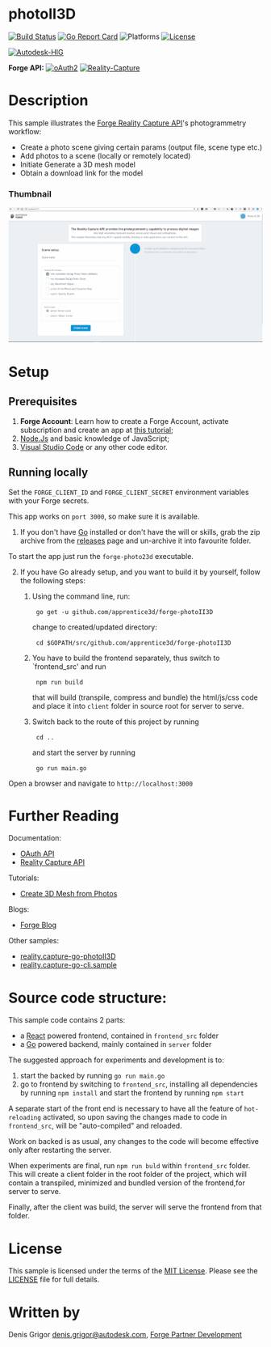 # photoII3D

[![Build Status](https://travis-ci.org/apprentice3d/forge-photoII3D.svg?branch=master)](https://travis-ci.org/apprentice3d/forge-photoII3D)
[![Go Report Card](https://goreportcard.com/badge/github.com/apprentice3d/forge-photoII3D)](https://goreportcard.com/report/github.com/apprentice3d/forge-photoII3D)
![Platforms](https://img.shields.io/badge/platform-windows%20%7C%20osx%20%7C%20linux-lightgray.svg)
[![License](http://img.shields.io/:license-mit-blue.svg)](http://opensource.org/licenses/MIT)

[![Autodesk-HIG](https://img.shields.io/badge/Autodesk--HIG-v1-blue.svg)](https://github.com/Autodesk/hig)


**Forge API:** [![oAuth2](https://img.shields.io/badge/oAuth2-v2-green.svg)](http://developer-autodesk.github.io/)
[![Reality-Capture](https://img.shields.io/badge/Reality%20Capture-v1-green.svg)](http://developer-autodesk.github.io/)

# Description
This sample illustrates the [Forge Reality Capture API](https://developer.autodesk.com/api/reality-capture-cover-page/)'s photogrammetry workflow:

- Create a photo scene giving certain params (output file, scene type etc.)
- Add photos to a scene (locally or remotely located)
- Initiate Generate a 3D mesh model
- Obtain a download link for the model

### Thumbnail
![image with a general presentation here](./doc/cover.gif)


# Setup
## Prerequisites
1. **Forge Account**: Learn how to create a Forge Account, activate subscription and create an app at [this tutorial](http://learnforge.autodesk.io/#/account/);
2. [Node.Js](https://nodejs.org) and basic knowledge of JavaScript;
3. [Visual Studio Code](https://code.visualstudio.com/) or any other code editor.


## Running locally

Set the ```FORGE_CLIENT_ID``` and ```FORGE_CLIENT_SECRET``` environment
variables with your Forge secrets.

This app works on `port 3000`, so make sure it is available.

1. If you don't have [Go](http://golang.org) installed or don't have the will or skills, grab the zip archive from the [releases](https://github.com/apprentice3d/reality.capture-go-photoII3D/releases) page
and un-archive it into favourite folder.

To start the app just run the `forge-photo23d` executable.


2. If you have Go already setup, and you want to build it by yourself, follow the following steps:

	1. Using the command line, run:

    		go get -u github.com/apprentice3d/forge-photoII3D

		change to created/updated directory:

    		cd $GOPATH/src/github.com/apprentice3d/forge-photoII3D

	2. You have to build the frontend separately,
		thus switch to `frontend_src' and run 

    		npm run build

		that will build (transpile, compress and bundle) the html/js/css code and place it into `client` folder in source root for server to serve.
		
	3. Switch back to the route of this project by running
	
			cd ..
				
		and start the server by running

    		go run main.go


Open a browser and navigate to `http://localhost:3000`
 
# Further Reading

Documentation:

- [OAuth API](https://forge.autodesk.com/en/docs/oauth/v2/)
- [Reality Capture API](https://forge.autodesk.com/en/docs/reality-capture/v1)

Tutorials:

- [Create 3D Mesh from Photos](https://forge.autodesk.com/en/docs/reality-capture/v1/tutorials/create-3d-mesh-from-photos/)

Blogs:

- [Forge Blog](https://forge.autodesk.com/blog/hitchhikers-guide-reality-capture-api)

Other samples:

- [reality.capture-go-photoII3D
](https://github.com/apprentice3d/reality.capture-go-photoII3D)
- [reality.capture-go-cli.sample
](https://github.com/apprentice3d/reality.capture-go-cli.sample)

# Source code structure:
This sample code contains 2 parts:

- a [React](https://reactjs.org/) powered frontend, contained in `frontend_src` folder
- a [Go](https://golang.org/) powered backend, mainly contained in `server` folder

The suggested approach for experiments and development is to:

 1. start the backed by running `go run main.go`
 2. go to frontend by switching to `frontend_src`, installing all
 dependencies by running `npm install` and start the frontend by running `npm start`

 A separate start of the front end is necessary to have all the feature of
 `hot-reloading` activated, so upon saving the changes
 made to code in `frontend_src`, will be "auto-compiled" and reloaded.

 Work on backed is as usual, any changes to the code will become effective
 only after restarting the server.

 When experiments are final, run `npm run buld` within `frontend_src` folder.
 This will create a client folder in the root folder of the project, which will contain a transpiled, minimized and bundled version of the frontend,for server to serve.

 Finally, after the client was build, the server will serve the frontend from that folder.


# License

This sample is licensed under the terms of the [MIT License](http://opensource.org/licenses/MIT). Please see the [LICENSE](LICENSE) file for full details.

# Written by

Denis Grigor [denis.grigor@autodesk.com](denis.grigor@autodesk.com), [Forge Partner Development](http://forge.autodesk.com)


